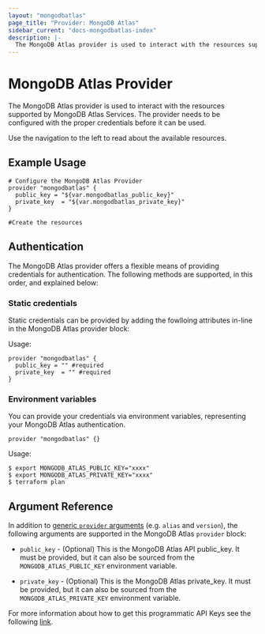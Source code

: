 ```yaml
---
layout: "mongodbatlas"
page_title: "Provider: MongoDB Atlas"
sidebar_current: "docs-mongodbatlas-index"
description: |-
  The MongoDB Atlas provider is used to interact with the resources supported by MongoDB Atlas Services. The provider needs to be configured with the proper credentials before it can be used.
---
```


# MongoDB Atlas Provider

The MongoDB Atlas provider is used to interact with the resources supported by MongoDB Atlas Services. The provider needs to be configured with the proper credentials before it can be used.

Use the navigation to the left to read about the available resources.

## Example Usage
```hcl
# Configure the MongoDB Atlas Provider
provider "mongodbatlas" {
  public_key = "${var.mongodbatlas_public_key}"
  private_key  = "${var.mongodbatlas_private_key}"
}

#Create the resources
```

## Authentication

The MongoDB Atlas provider offers a flexible means of providing credentials for authentication. The following methods are supported, in this order, and explained below:

### Static credentials

Static credentials can be provided by adding the fowlloing attributes in-line in the MongoDB Atlas provider block:

Usage:

```hcl
provider "mongodbatlas" {
  public_key = "" #required
  private_key  = "" #required
}
```

### Environment variables

You can provide your credentials via environment variables, representing your MongoDB Atlas
authentication.

```hcl
provider "mongodbatlas" {}
```

Usage:

```shell
$ export MONGODB_ATLAS_PUBLIC_KEY="xxxx"
$ export MONGODB_ATLAS_PRIVATE_KEY="xxxx"
$ terraform plan
```

## Argument Reference

In addition to [generic `provider`
arguments](https://www.terraform.io/docs/configuration/providers.html) (e.g.
`alias` and `version`), the following arguments are supported in the MongoDB
Atlas `provider` block:

* `public_key` - (Optional) This is the MongoDB Atlas API public_key. It must be
  provided, but it can also be sourced from the `MONGODB_ATLAS_PUBLIC_KEY`
  environment variable.

* `private_key` - (Optional) This is the MongoDB Atlas private_key. It must be
  provided, but it can also be sourced from the `MONGODB_ATLAS_PRIVATE_KEY`
  environment variable.

For more information about how to get this programmatic API Keys see the following [link](https://docs.atlas.mongodb.com/configure-api-access/#manage-programmatic-access-to-an-organization).
